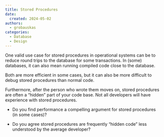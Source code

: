 ```yaml
---
title: Stored Procedures
date: 
  created: 2024-05-02
authors: 
  - grobauskas
categories:
  - Database
  - Design
---
```

One valid use case for stored procedures in operational systems can be to reduce round trips to the database for some transactions. In (some) databases, it can also mean running compiled code close to the database. 

Both are more efficient in some cases, but it can also be more difficult to debug stored procedures than normal code.

<!-- more -->

Furthermore, after the person who wrote them moves on, stored procedures are often a “hidden” part of your code base. Not all developers will have experience with stored procedures.

- Do you find performance a compelling argument for stored procedures (in some cases)? 

- Do you agree stored procedures are frequently “hidden code” less understood by the average developer?
